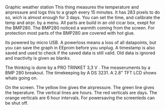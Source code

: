 Graphic weather station
This thing measures the temperature and airpressure and logs this to a graph every 15 minutes. It has 283 pixels to do so, wich is almost enough for 3 days. You can set the time, and calibrate the temp and airpr. by a menu. All parts are build in an old cicar box, exept for the BMP280. The BMP280 noticed a warmth coming from the screen. For protection most parts of the BMP280 are covered with hot glue.

Its powered by micro USB. A powerloss means a loss of all datapoints, but you can save the graph in EEprom  before you unplug. A timestamp is also saved and used to check if the saved data is still valid. Old data is ignored and inactivity is given as blanks.

The thinking is done by a PRO TRINKET 3,3 V . The measeruments by a BMP 280 breakout. The timekeeping by A DS 3231. A 2.8" TFT LCD shows whats going on.

On the screen. The yellow line gives the airpressure. The green line gives the teperature. The vertical lines are hours. The red verticals are days. The orange verticals are 6 hour intervals.
For powersaving the screenleds can be shut off.
